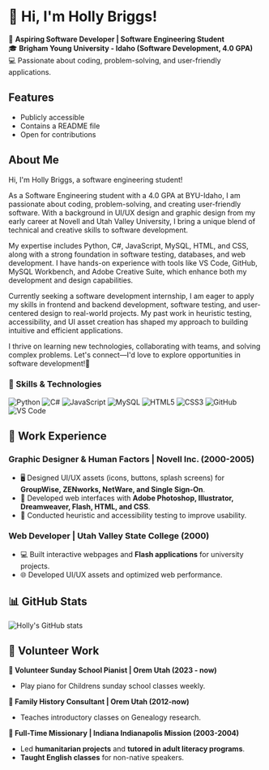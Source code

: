 # 👋 Hi, I'm Holly Briggs!

🚀 **Aspiring Software Developer | Software Engineering Student**  
🎓 **Brigham Young University - Idaho (Software Development, 4.0 GPA)**  
💻 Passionate about coding, problem-solving, and user-friendly applications.  

## Features
- Publicly accessible  
- Contains a README file  
- Open for contributions  

## About Me
Hi, I'm Holly Briggs, a software engineering student! 

As a Software Engineering student with a 4.0 GPA at BYU-Idaho, I am passionate about coding, problem-solving, and creating user-friendly software. With a background in UI/UX design and graphic design from my early career at Novell and Utah Valley University, I bring a unique blend of technical and creative skills to software development.

My expertise includes Python, C#, JavaScript, MySQL, HTML, and CSS, along with a strong foundation in software testing, databases, and web development. I have hands-on experience with tools like VS Code, GitHub, MySQL Workbench, and Adobe Creative Suite, which enhance both my development and design capabilities.

Currently seeking a software development internship, I am eager to apply my skills in frontend and backend development, software testing, and user-centered design to real-world projects. My past work in heuristic testing, accessibility, and UI asset creation has shaped my approach to building intuitive and efficient applications.

I thrive on learning new technologies, collaborating with teams, and solving complex problems. Let's connect—I'd love to explore opportunities in software development!🚀

### 🚀 Skills & Technologies  

![Python](https://img.shields.io/badge/Python-3776AB?style=for-the-badge&logo=python&logoColor=white)
![C#](https://img.shields.io/badge/C%23-239120?style=for-the-badge&logo=csharp&logoColor=white)
![JavaScript](https://img.shields.io/badge/JavaScript-F7DF1E?style=for-the-badge&logo=javascript&logoColor=black)
![MySQL](https://img.shields.io/badge/MySQL-4479A1?style=for-the-badge&logo=mysql&logoColor=white)
![HTML5](https://img.shields.io/badge/HTML5-E34F26?style=for-the-badge&logo=html5&logoColor=white)
![CSS3](https://img.shields.io/badge/CSS3-1572B6?style=for-the-badge&logo=css3&logoColor=white)
![GitHub](https://img.shields.io/badge/GitHub-181717?style=for-the-badge&logo=github&logoColor=white)
![VS Code](https://img.shields.io/badge/VS%20Code-007ACC?style=for-the-badge&logo=visualstudiocode&logoColor=white)

## 💼 Work Experience  

### **Graphic Designer & Human Factors | Novell Inc. (2000-2005)**  
- 🖥️ Designed UI/UX assets (icons, buttons, splash screens) for **GroupWise, ZENworks, NetWare, and Single Sign-On**.  
- 🎨 Developed web interfaces with **Adobe Photoshop, Illustrator, Dreamweaver, Flash, HTML, and CSS**.  
- 🔎 Conducted heuristic and accessibility testing to improve usability.  

### **Web Developer | Utah Valley State College (2000)**  
- 💻 Built interactive webpages and **Flash applications** for university projects.  
- 🌐 Developed UI/UX assets and optimized web performance.  

## 📊 GitHub Stats

![Holly's GitHub stats](https://github-readme-stats.vercel.app/api?username=hollybriggs&show_icons=true&theme=tokyonight)

## 🤝 Volunteer Work  

**📍 Volunteer Sunday School Pianist | Orem Utah (2023 - now)**  
- Play piano for Childrens sunday school classes weekly.

**📍 Family History Consultant | Orem Utah (2012-now)**  
- Teaches introductory classes on Genealogy research.

**📍 Full-Time Missionary | Indiana Indianapolis Mission (2003-2004)**  
- Led **humanitarian projects** and **tutored in adult literacy programs**.  
- **Taught English classes** for non-native speakers.  



<!--
**Hollypie/Hollypie** is a ✨ _special_ ✨ repository because its `README.md` (this file) appears on your GitHub profile.

Here are some ideas to get you started:

- 🔭 I’m currently working on ...
- 🌱 I’m currently learning ...
- 👯 I’m looking to collaborate on ...
- 🤔 I’m looking for help with ...
- 💬 Ask me about ...
- 📫 How to reach me: ...
- 😄 Pronouns: ...
- ⚡ Fun fact: ...
-->
